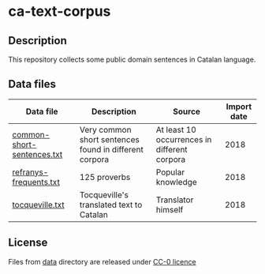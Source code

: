 # ca-text-corpus
## Description
This repository collects some public domain sentences in Catalan language.

## Data files
| Data file        | Description | Source | Import date |
| ------------- |-------------| -----| ---- |
| [common-short-sentences.txt](./data/common-short-sentences.txt) | Very common short sentences found in different corpora | At least 10 occurrences in different corpora | 2018 |
| [refranys-frequents.txt](./data/refranys-frequents.txt) | 125 proverbs | Popular knowledge  | 2018 |
| [tocqueville.txt](./data/tocqueville.txt) | Tocqueville's translated text to Catalan | Translator himself  | 2018 |

## License
Files from [data](./data) directory are released under [CC-0 licence](https://creativecommons.org/choose/zero/?lang=ca)



